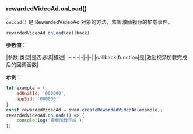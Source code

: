 ### rewardedVideoAd.onLoad()

`onLoad()` 是 RewardedVideoAd 对象的方法，监听激励视频的加载事件。

```js
rewardedVideoAd.onLoad(callback)
```
**参数值**：

|参数|类型|是否必填|描述|
|-|-|-|-|-|-|
|callback|function|是|激励视频加载完成后的回调函数|


**示例**：

```js
let example = {
    adUnitId: '000000',
    appSid: '000000'
}
const rewardedVideoAd = swan.createRewardedVideoAd(example);
rewardedVideoAd.onLoad(() => {
    console.log('视频加载完成');
})

```